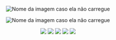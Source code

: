 
<div align="center">
  
![Nome da imagem caso ela não carregue](https://user-images.githubusercontent.com/33014753/230753825-47e51cf8-df7f-4745-9909-185222d54864.gif)
  
</div>

<div align="center">
  
![Nome da imagem caso ela não carregue](https://user-images.githubusercontent.com/33014753/230753463-428b2c6e-2ac5-4b79-898a-85dd83404836.gif)
  
</div>









<div align="center">
  <a href="https://www.youtube.com/channel/UCRX9WXmEmEevlX9Up1c4Frw" target="_blank"><img src="https://img.shields.io/badge/YouTube-FF0000?style=for-the-badge&logo=youtube&logoColor=white" target="_blank"></a>
  <a href="https://www.instagram.com/danielpaner/" target="_blank"><img src="https://img.shields.io/badge/-Instagram-%23E4405F?style=for-the-badge&logo=instagram&logoColor=white" target="_blank"></a>
 	<a href="https://www.twitch.tv/babytubarao" target="_blank"><img src="https://img.shields.io/badge/Twitch-9146FF?style=for-the-badge&logo=twitch&logoColor=white" target="_blank"></a>
 <a href="" target="_blank"><img src="https://img.shields.io/badge/Discord-7289DA?style=for-the-badge&logo=discord&logoColor=white" target="_blank"></a> 
  <a href = "mailto:danielpaner@live.com"><img src="https://img.shields.io/badge/-Gmail-%23333?style=for-the-badge&logo=gmail&logoColor=white" target="_blank"></a>
  
  
</div>

